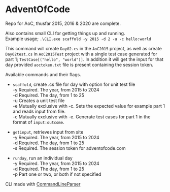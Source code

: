 # AdventOfCode

Repo for AoC, thusfar 2015, 2016 & 2020 are complete. 

Also contains small CLI for getting things up and running.<br>
Example usage; `.\CLI.exe scaffold -y 2015 -d 2 -u -c hello:world` <br>

This command will create `Day02.cs` in the `AoC2015` project, 
as well as create `Day02test.cs` in `AoC2015Test` project with a single test case generated for part 1; `TestCase[("hello", "world")]`. In addition it will get the input for that day provided `aoctoken.txt` file is present containing the session token. 

Available commands and their flags.
- `scaffold`, create .cs file for day with option for unit test file<br>
    -y           Required. The year, from 2015 to 2024<br>
    -d           Required. The day, from 1 to 25<br>
    -u           Creates a unit test file<br>
    -e           Mutually exclusive with -c. Sets the expected value for example part 1 and reads input from file.<br>
    -c           Mutually exclusive with -e. Generate test cases for part 1 in the format of `input:outcome`.<br>

- `getinput`, retrieves input from site<br> 
  -y           Required. The year, from 2015 to 2024<br>
  -d           Required. The day, from 1 to 25<br>
  -s           Required. The session token for adventofcode.com<br>

- `runday`, run an individual day<br>
  -y           Required. The year, from 2015 to 2024<br>
  -d           Required. The day, from 1 to 25<br>
  -p           Part one or two, or both if not specified<br>



 CLI made with [CommandLineParser](https://github.com/commandlineparser/commandline)
   
